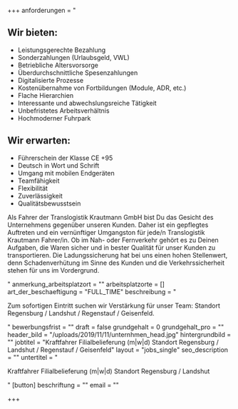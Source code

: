 +++
anforderungen = "<h2>Wir bieten:</h2> <ul> <li>Leistungsgerechte Bezahlung</li> <li>Sonderzahlungen (Urlaubsgeld, VWL)</li> <li>Betriebliche Altersvorsorge</li> <li>Überdurchschnittliche Spesenzahlungen</li> <li>Digitalisierte Prozesse</li> <li>Kostenübernahme von Fortbildungen (Module, ADR, etc.)</li> <li>Flache Hierarchien</li> <li>Interessante und abwechslungsreiche Tätigkeit</li> <li>Unbefristetes Arbeitsverhältnis</li> <li>Hochmoderner Fuhrpark</li> </ul> <h2>Wir erwarten:</h2> <ul> <li>Führerschein der Klasse CE +95</li> <li>Deutsch in Wort und Schrift</li> <li>Umgang mit mobilen Endgeräten</li> <li>Teamfähigkeit</li> <li>Flexibilität</li> <li>Zuverlässigkeit</li> <li>Qualitätsbewusstsein</li> </ul> <p> Als Fahrer der Translogistik Krautmann GmbH bist Du das Gesicht des Unternehmens gegenüber unseren Kunden. Daher ist ein gepflegtes Auftreten und ein vernünftiger Umgangston für jede/n Translogistik Krautmann Fahrer/in. Ob im Nah- oder Fernverkehr gehört es zu Deinen Aufgaben, die Waren sicher und in bester Qualität für unser Kunden zu transportieren. Die Ladungssicherung hat bei uns einen hohen Stellenwert, denn Schadenverhütung im Sinne des Kunden und die Verkehrssicherheit stehen für uns im Vordergrund. </p>"
anmerkung_arbeitsplatzort = ""
arbeitsplatzorte = []
art_der_beschaeftigung = "FULL_TIME"
beschreibung = "<p>Zum sofortigen Eintritt suchen wir Verstärkung für unser Team: Standort Regensburg / Landshut / Regenstauf / Geisenfeld.<br></p>"
bewerbungsfrist = ""
draft = false
grundgehalt = 0
grundgehalt_pro = ""
header_bild = "/uploads/2019/11/11/unternhmen_head.jpg"
hintergrundbild = ""
jobtitel = "Kraftfahrer Filialbelieferung (m|w|d) Standort Regensburg / Landshut / Regenstauf / Geisenfeld"
layout = "jobs_single"
seo_description = ""
untertitel = "<p>Kraftfahrer Filialbelieferung (m|w|d) Standort Regensburg / Landshut</p>"
[button]
beschriftung = ""
email = ""

+++
